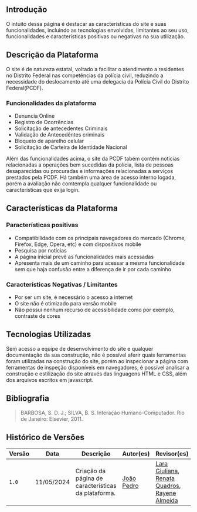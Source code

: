## Introdução

O intuito dessa página é destacar as características do site e suas funcionalidades, incluindo as tecnologias envolvidas, limitantes ao seu uso, funcionalidades e características positivas ou negativas na sua utilização.

## Descrição da Plataforma
O site é de natureza estatal, voltado a facilitar o atendimento a residentes no Distrito Federal nas competências da polícia civil, reduzindo a necessidade do deslocamento até uma delegacia da Polícia Civil do Distrito Federal(PCDF).
### Funcionalidades da plataforma
* Denuncia Online
* Registro de Ocorrências
* Solicitação de antecedentes Criminais
* Validação de Antecedêntes criminais
* Bloqueio de aparelho celular
* Solicitação de Carteira de Identidade Nacional

Além das funcionalidades acima, o site da PCDF tabém contém notícias relacionadas a operações bem sucedidas da polícia, lista de pessoas desaparecidas ou procuradas e informações relacionadas a serviços prestados pela PCDF. Há também uma área de acesso interno logada, porém a avaliação não comtempla qualquer funcionalidade ou características que exija login.

## Características da Plataforma
### Paracterísticas positivas
* Compatibilidade com os principais navegadores do mercado (Chrome, Firefox, Edge, Opera, etc) e com dispositivos mobile
* Pesquisa por notícias
* A página inicial prevê as funcionalidades mais acessadas 
* Apresenta mais de um caminho para acessar a mesma funcionalidade sem que haja confusão entre a diferença de ir por cada caminho 


### Características Negativas / Limitantes

* Por ser um site, é necessário o acesso a internet
* O site não é otimizado para versão mobile 
* Não possui nenhum recurso de acessibilidade como por exemplo, contraste de cores

## Tecnologias Utilizadas
Sem acesso a equipe de desenvolvimento do site e qualquer documentação da sua construção, não é possível aferir quais ferramentas foram utilizadas na construção do site, porém ao inspecionar a página com ferramentas de inspeção disponíveis em navegadores, é possível analisar a construção e estilização do site através das linguagens HTML e CSS, além dos arquivos escritos em javascript.

## Bibliografia

> BARBOSA, S. D. J.; SILVA, B. S. Interação Humano-Computador. Rio de Janeiro: Elsevier, 2011.

## Histórico de Versões

| Versão | Data       | Descrição                         | Autor(es)                                                                                   | Revisor(es)                                                                                         |
| ------ | ---------- | --------------------------------- | ------------------------------------------------------------------------------------------- | --------------------------------------------------------------------------------------------------- |
| `1.0`  | 11/05/2024 | Criação da página de características da plataforma. | [João Pedro](https://github.com/JoaoODragonborn)| [Lara Giuliana](https://github.com/gravelylara), [Renata Quadros](https://github.com/Renatinha28), [Rayene Almeida](https://github.com/rayenealmeida)